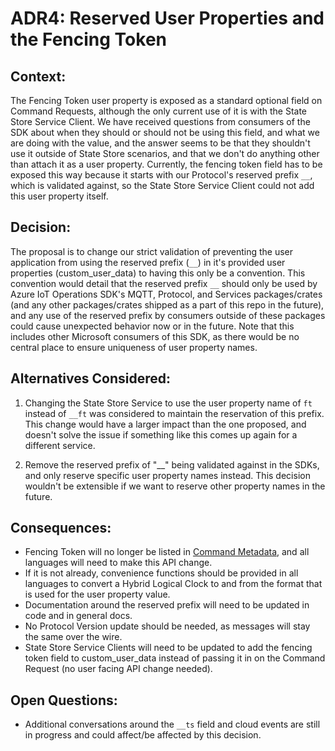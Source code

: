 # ADR4: Reserved User Properties and the Fencing Token

## Context: 

The Fencing Token user property is exposed as a standard optional field on Command Requests, although the only current use of it is with the State Store Service Client. We have received questions from consumers of the SDK about when they should or should not be using this field, and what we are doing with the value, and the answer seems to be that they shouldn't use it outside of State Store scenarios, and that we don't do anything other than attach it as a user property. Currently, the fencing token field has to be exposed this way because it starts with our Protocol's reserved prefix `__`, which is validated against, so the State Store Service Client could not add this user property itself.

## Decision: 

The proposal is to change our strict validation of preventing the user application from using the reserved prefix (`__`) in it's provided user properties (custom_user_data) to having this only be a convention. This convention would detail that the reserved prefix `__` should only be used by Azure IoT Operations SDK's MQTT, Protocol, and Services packages/crates (and any other packages/crates shipped as a part of this repo in the future), and any use of the reserved prefix by consumers outside of these packages could cause unexpected behavior now or in the future. Note that this includes other Microsoft consumers of this SDK, as there would be no central place to ensure uniqueness of user property names.

## Alternatives Considered:

1. Changing the State Store Service to use the user property name of `ft` instead of `__ft` was considered to maintain the reservation of this prefix. This change would have a larger impact than the one proposed, and doesn't solve the issue if something like this comes up again for a different service.

1. Remove the reserved prefix of "__" being validated against in the SDKs, and only reserve specific user property names instead. This decision wouldn't be extensible if we want to reserve other property names in the future.

## Consequences:

- Fencing Token will no longer be listed in [Command Metadata](https://github.com/Azure/iot-operations-sdks/blob/main/doc/reference/message-metadata.md#command-metadata), and all languages will need to make this API change.
- If it is not already, convenience functions should be provided in all languages to convert a Hybrid Logical Clock to and from the format that is used for the user property value.
- Documentation around the reserved prefix will need to be updated in code and in general docs.
- No Protocol Version update should be needed, as messages will stay the same over the wire.
- State Store Service Clients will need to be updated to add the fencing token field to custom_user_data instead of passing it in on the Command Request (no user facing API change needed).

## Open Questions:

- Additional conversations around the `__ts` field and cloud events are still in progress and could affect/be affected by this decision.

